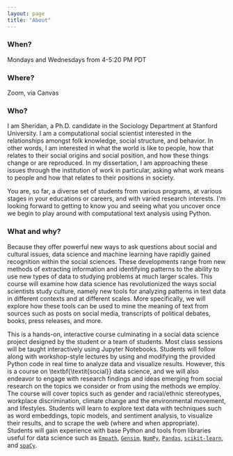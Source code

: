 ```yaml
---
layout: page
title: "About"
---
```


### When?

Mondays and Wednesdays from 4-5:20 PM PDT

### Where?

Zoom, via Canvas

### Who?

I am Sheridan, a Ph.D. candidate in the Sociology Department at Stanford University. I am a computational social scientist interested in the relationships amongst folk knowledge, social structure, and behavior. In other words, I am interested in what the world is like to people, how that relates to their social origins and social position, and how these things change or are reproduced. In my dissertation, I am approaching these issues through the institution of work in particular, asking what work means to people and how that relates to their positions in society.

You are, so far, a diverse set of students from various programs, at various stages in your educations or careers, and with varied research interests. I'm looking forward to getting to know you and seeing what you uncover once we begin to play around with computational text analysis using Python.

### What and why?

Because they offer powerful new ways to ask questions about social and cultural issues, data science and machine learning have rapidly gained recognition within the social sciences. These developments range from new methods of extracting information and identifying patterns to the ability to use new types of data to studying problems at much larger scales. This course will examine how data science has revolutionized the ways social scientists study culture, namely new tools for analyzing patterns in text data in different contexts and at different scales. More specifically, we will explore how these tools can be used to mine the meaning of text from sources such as posts on social media, transcripts of political debates, books, press releases, and more.

This is a hands-on, interactive course culminating in a social data science project designed by the student or a team of students. Most class sessions will be taught interactively using Jupyter Notebooks. Students will follow along with workshop-style lectures by using and modifying the provided Python code in real time to analyze data and visualize results. However, this is a course on \textbf{\textit{social}} data science, and we will also endeavor to engage with research findings and ideas emerging from social research on the topics we consider or from using the methods we employ. The course will cover topics such as gender and racial/ethnic stereotypes, workplace discrimination, climate change and the environmental movement, and lifestyles. Students will learn to explore text data with techniques such as word embeddings, topic models, and sentiment analysis, to visualize their results, and to scrape the web (where and when appropriate). Students will gain experience with base Python and tools from libraries useful for data science such as [``Empath``](https://github.com/Ejhfast/empath-client), [``Gensim``](https://radimrehurek.com/gensim/), [``NumPy``](https://numpy.org/), [``Pandas``](https://pandas.pydata.org/), [``scikit-learn``](https://scikit-learn.org/stable/), and [``spaCy``](https://spacy.io/).


